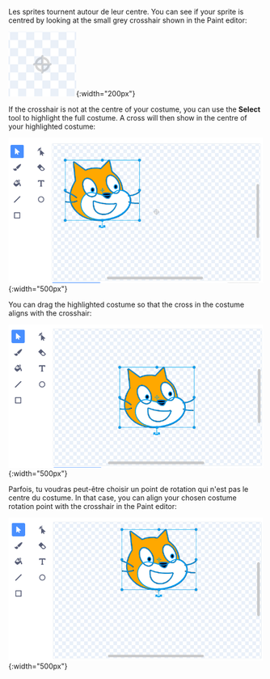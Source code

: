 Les sprites tournent autour de leur centre. You can see if your sprite is centred by looking at the small grey crosshair shown in the Paint editor:

![Le réticule.](images/crosshair.png){:width="200px"}

If the crosshair is not at the centre of your costume, you can use the **Select** tool to highlight the full costume. A cross will then show in the centre of your highlighted costume:

![La croix au centre du costume n'est pas alignée avec le réticule.](images/off-centre-crosshair.png){:width="500px"}

You can drag the highlighted costume so that the cross in the costume aligns with the crosshair:

![The cross in the costume aligned with the crosshair.](images/centre-crosshair.png){:width="500px"}

Parfois, tu voudras peut-être choisir un point de rotation qui n'est pas le centre du costume. In that case, you can align your chosen costume rotation point with the crosshair in the Paint editor:

![Un point de rotation au bas du costume est aligné avec le réticule.](images/rotation-point.png){:width="500px"}
